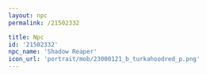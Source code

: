 ```yaml
---
layout: npc
permalink: /21502332

title: Npc
id: '21502332'
npc_name: 'Shadow Reaper'
icon_url: 'portrait/mob/23000121_b_turkahoodred_p.png'
---
```

